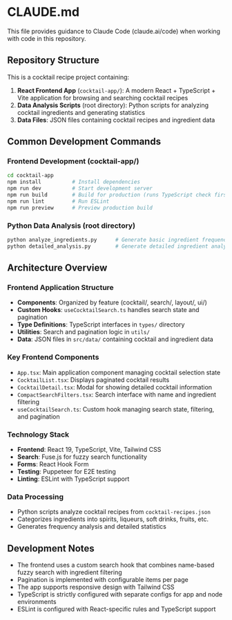 # CLAUDE.md

This file provides guidance to Claude Code (claude.ai/code) when working with code in this repository.

## Repository Structure

This is a cocktail recipe project containing:

1. **React Frontend App** (`cocktail-app/`): A modern React + TypeScript + Vite application for browsing and searching cocktail recipes
2. **Data Analysis Scripts** (root directory): Python scripts for analyzing cocktail ingredients and generating statistics
3. **Data Files**: JSON files containing cocktail recipes and ingredient data

## Common Development Commands

### Frontend Development (cocktail-app/)
```bash
cd cocktail-app
npm install          # Install dependencies
npm run dev          # Start development server
npm run build        # Build for production (runs TypeScript check first)
npm run lint         # Run ESLint
npm run preview      # Preview production build
```

### Python Data Analysis (root directory)
```bash
python analyze_ingredients.py      # Generate basic ingredient frequency analysis
python detailed_analysis.py        # Generate detailed ingredient analysis with categorization
```

## Architecture Overview

### Frontend Application Structure
- **Components**: Organized by feature (cocktail/, search/, layout/, ui/)
- **Custom Hooks**: `useCocktailSearch.ts` handles search state and pagination
- **Type Definitions**: TypeScript interfaces in `types/` directory
- **Utilities**: Search and pagination logic in `utils/`
- **Data**: JSON files in `src/data/` containing cocktail and ingredient data

### Key Frontend Components
- `App.tsx`: Main application component managing cocktail selection state
- `CocktailList.tsx`: Displays paginated cocktail results
- `CocktailDetail.tsx`: Modal for showing detailed cocktail information
- `CompactSearchFilters.tsx`: Search interface with name and ingredient filtering
- `useCocktailSearch.ts`: Custom hook managing search state, filtering, and pagination

### Technology Stack
- **Frontend**: React 19, TypeScript, Vite, Tailwind CSS
- **Search**: Fuse.js for fuzzy search functionality
- **Forms**: React Hook Form
- **Testing**: Puppeteer for E2E testing
- **Linting**: ESLint with TypeScript support

### Data Processing
- Python scripts analyze cocktail recipes from `cocktail-recipes.json`
- Categorizes ingredients into spirits, liqueurs, soft drinks, fruits, etc.
- Generates frequency analysis and detailed statistics

## Development Notes

- The frontend uses a custom search hook that combines name-based fuzzy search with ingredient filtering
- Pagination is implemented with configurable items per page
- The app supports responsive design with Tailwind CSS
- TypeScript is strictly configured with separate configs for app and node environments
- ESLint is configured with React-specific rules and TypeScript support